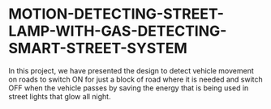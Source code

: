 # MOTION-DETECTING-STREET-LAMP-WITH-GAS-DETECTING-SMART-STREET-SYSTEM
 In this project, we have presented the design to detect vehicle movement on roads to switch ON for just a block of road where it is needed and switch OFF when the vehicle passes by saving the energy that is being used in street lights that glow all night. 
